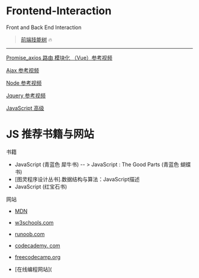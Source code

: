 # Frontend-Interaction

Front and Back End Interaction 


> [前端技能树](https://roadmap.sh/frontend)  :fire:


---

[Promise_axios  路由  模块化 （Vue）参考视频](https://www.bilibili.com/video/BV1KJ411U7ML?p=74)


[Ajax 参考视频](https://www.bilibili.com/video/BV1ji4y1876Y?from=search&seid=5236133256298285805)


[Node 参考视频](https://www.bilibili.com/video/BV1UE411H71P?from=search&seid=1518045146084371515)

[Jquery 参考视频](https://www.bilibili.com/video/BV1oT4y1u7FS?p=1)


[JavaScript  高级](https://www.bilibili.com/video/BV1X7411n72U?p=1)


# JS 推荐书籍与网站

书籍

-  JavaScript  (青蓝色 犀牛书)    --  >  JavaScript : The  Good Parts (青蓝色 蝴蝶书)
-  [图灵程序设计丛书].数据结构与算法：JavaScript描述
-  JavaScript  (红宝石书)

网站

- [MDN](https://developer.mozilla.org/zh-CN/)
- [w3schools.com](https://www.w3school.com.cn/)
- [runoob.com](https://www.runoob.com/)

- [codecademy. com](codecademy.com)
- [freecodecamp.org](https://learn.freecodecamp.one/)
- [在线编程网站](
